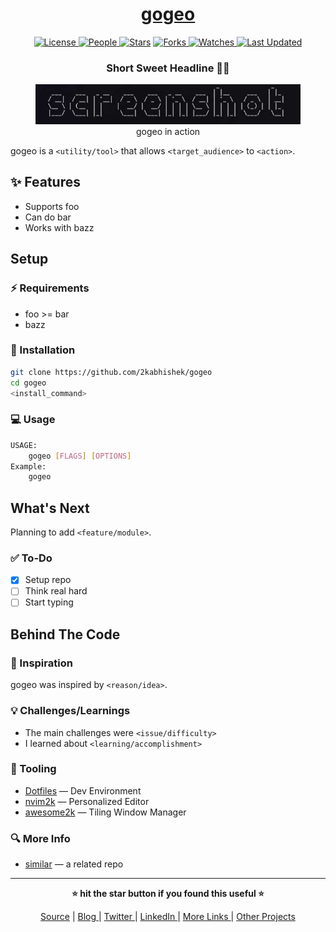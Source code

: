 <div align = "center">

<h1><a href="https://github.com/2kabhishek/gogeo">gogeo</a></h1>

<a href="https://github.com/2KAbhishek/gogeo/blob/main/LICENSE">
<img alt="License" src="https://img.shields.io/github/license/2kabhishek/gogeo?style=flat&color=eee&label="> </a>

<a href="https://github.com/2KAbhishek/gogeo/graphs/contributors">
<img alt="People" src="https://img.shields.io/github/contributors/2kabhishek/gogeo?style=flat&color=ffaaf2&label=People"> </a>

<a href="https://github.com/2KAbhishek/gogeo/stargazers">
<img alt="Stars" src="https://img.shields.io/github/stars/2kabhishek/gogeo?style=flat&color=98c379&label=Stars"></a>

<a href="https://github.com/2KAbhishek/gogeo/network/members">
<img alt="Forks" src="https://img.shields.io/github/forks/2kabhishek/gogeo?style=flat&color=66a8e0&label=Forks"> </a>

<a href="https://github.com/2KAbhishek/gogeo/watchers">
<img alt="Watches" src="https://img.shields.io/github/watchers/2kabhishek/gogeo?style=flat&color=f5d08b&label=Watches"> </a>

<a href="https://github.com/2KAbhishek/gogeo/pulse">
<img alt="Last Updated" src="https://img.shields.io/github/last-commit/2kabhishek/gogeo?style=flat&color=e06c75&label="> </a>

<h3>Short Sweet Headline 🎇🎉</h3>

<figure>
  <img src="images/screenshot.png" alt="gogeo in action">
  <br/>
  <figcaption>gogeo in action</figcaption>
</figure>

</div>

gogeo is a `<utility/tool>` that allows `<target_audience>` to `<action>`.

## ✨ Features

- Supports foo
- Can do bar
- Works with bazz

## Setup

### ⚡ Requirements

- foo >= bar
- bazz

### 🚀 Installation

```bash
git clone https://github.com/2kabhishek/gogeo
cd gogeo
<install_command>
```

### 💻 Usage

```bash
USAGE:
    gogeo [FLAGS] [OPTIONS]
Example:
    gogeo
```

## What's Next

Planning to add `<feature/module>`.

### ✅ To-Do

- [x] Setup repo
- [ ] Think real hard
- [ ] Start typing

##  Behind The Code

### 🌈 Inspiration

gogeo was inspired by `<reason/idea>`.

### 💡 Challenges/Learnings

- The main challenges were `<issue/difficulty>`
- I learned about `<learning/accomplishment>`

### 🧰 Tooling

- [Dotfiles](https://github.com/2kabhishek/Dotfiles) — Dev Environment
- [nvim2k](https://github.com/2kabhishek/nvim2k) — Personalized Editor
- [awesome2k](https://github.com/2kabhishek/awesome2k) — Tiling Window Manager

### 🔍 More Info

- [similar](https://github.com/2kabhishek/similar) — a related repo

<hr>

<div align="center">

<strong>⭐ hit the star button if you found this useful ⭐</strong><br>

<a href="https://github.com/2KAbhishek/gogeo">Source</a>
| <a href="https://2kabhishek.github.io/blog" target="_blank">Blog </a>
| <a href="https://twitter.com/2kabhishek" target="_blank">Twitter </a>
| <a href="https://linkedin.com/in/2kabhishek" target="_blank">LinkedIn </a>
| <a href="https://2kabhishek.github.io/links" target="_blank">More Links </a>
| <a href="https://2kabhishek.github.io/projects" target="_blank">Other Projects </a>

</div>

